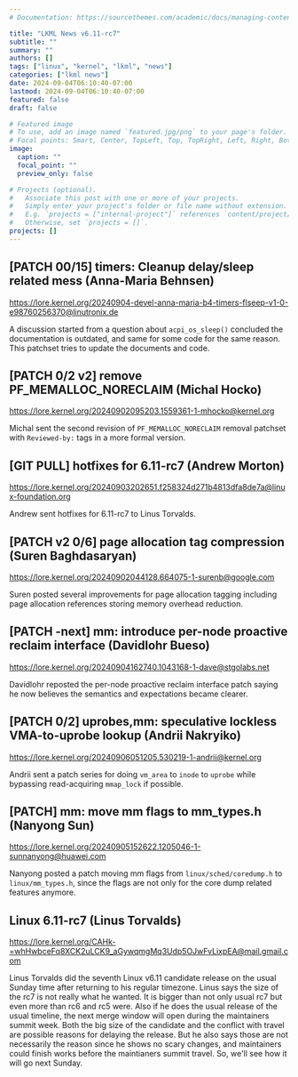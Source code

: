 ```yaml
---
# Documentation: https://sourcethemes.com/academic/docs/managing-content/

title: "LKML News v6.11-rc7"
subtitle: ""
summary: ""
authors: []
tags: ["linux", "kernel", "lkml", "news"]
categories: ["lkml news"]
date: 2024-09-04T06:10:40-07:00
lastmod: 2024-09-04T06:10:40-07:00
featured: false
draft: false

# Featured image
# To use, add an image named `featured.jpg/png` to your page's folder.
# Focal points: Smart, Center, TopLeft, Top, TopRight, Left, Right, BottomLeft, Bottom, BottomRight.
image:
  caption: ""
  focal_point: ""
  preview_only: false

# Projects (optional).
#   Associate this post with one or more of your projects.
#   Simply enter your project's folder or file name without extension.
#   E.g. `projects = ["internal-project"]` references `content/project/deep-learning/index.md`.
#   Otherwise, set `projects = []`.
projects: []
---
```


[PATCH 00/15] timers: Cleanup delay/sleep related mess (Anna-Maria Behnsen)
---------------------------------------------------------------------------

https://lore.kernel.org/20240904-devel-anna-maria-b4-timers-flseep-v1-0-e98760256370@linutronix.de

A discussion started from a question about `acpi_os_sleep()` concluded the
documentation is outdated, and same for some code for the same reason.  This
patchset tries to update the documents and code.


[PATCH 0/2 v2] remove PF_MEMALLOC_NORECLAIM (Michal Hocko)
----------------------------------------------------------

https://lore.kernel.org/20240902095203.1559361-1-mhocko@kernel.org

Michal sent the second revision of `PF_MEMALLOC_NORECLAIM` removal patchset
with `Reviewed-by:` tags in a more formal version.


[GIT PULL] hotfixes for 6.11-rc7 (Andrew Morton)
------------------------------------------------

https://lore.kernel.org/20240903202651.f258324d271b4813dfa8de7a@linux-foundation.org

Andrew sent hotfixes for 6.11-rc7 to Linus Torvalds.


[PATCH v2 0/6] page allocation tag compression (Suren Baghdasaryan)
-------------------------------------------------------------------

https://lore.kernel.org/20240902044128.664075-1-surenb@google.com

Suren posted several improvements for page allocation tagging including page
allocation references storing memory overhead reduction.


[PATCH -next] mm: introduce per-node proactive reclaim interface (Davidlohr Bueso)
----------------------------------------------------------------------------------

https://lore.kernel.org/20240904162740.1043168-1-dave@stgolabs.net

Davidlohr reposted the per-node proactive reclaim interface patch saying he now
believes the semantics and expectations became clearer.


[PATCH 0/2] uprobes,mm: speculative lockless VMA-to-uprobe lookup (Andrii Nakryiko)
-----------------------------------------------------------------------------------

https://lore.kernel.org/20240906051205.530219-1-andrii@kernel.org

Andrii sent a patch series for doing `vm_area` to `inode` to `uprobe` while
bypassing read-acquiring `mmap_lock` if possible.


[PATCH] mm: move mm flags to mm_types.h (Nanyong Sun)
-----------------------------------------------------

https://lore.kernel.org/20240905152622.1205046-1-sunnanyong@huawei.com

Nanyong posted a patch moving mm flags from `linux/sched/coredump.h` to
`linux/mm_types.h`, since the flags are not only for the core dump related
features anymore.


Linux 6.11-rc7 (Linus Torvalds)
-------------------------------

https://lore.kernel.org/CAHk-=whHwbceFq8XCK2uLCK9_aGywqmgMq3Udp5OJwFvLixpEA@mail.gmail.com

Linus Torvalds did the seventh Linux v6.11 candidate release on the usual
Sunday time after returning to his regular timezone.  Linus says the size of
the rc7 is not really what he wanted.  It is bigger than not only usual rc7 but
even more than rc6 and rc5 were.  Also if he does the usual release of the
usual timeline, the next merge window will open during the maintainers summit
week.  Both the big size of the candidate and the conflict with travel are
possible reasons for delaying the release.  But he also says those are not
necessarily the reason since he shows no scary changes, and maintainers could
finish works before the maintianers summit travel.  So, we'll see how it will
go next Sunday.
